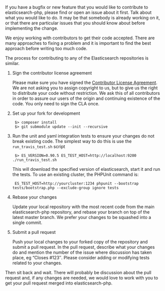 If you have a bugfix or new feature that you would like to contribute to elasticsearch-php, please find or open an issue about it first. Talk about what you would like to do. It may be that somebody is already working on it, or that there are particular issues that you should know about before implementing the change.

We enjoy working with contributors to get their code accepted. There are many approaches to fixing a problem and it is important to find the best approach before writing too much code.

The process for contributing to any of the Elasticsearch repositories is similar.

1. Sign the contributor license agreement

    Please make sure you have signed the [Contributor License Agreement](http://www.elasticsearch.org/contributor-agreement/). We are not asking you to assign copyright to us, but to give us the right to distribute your code without restriction. We ask this of all contributors in order to assure our users of the origin and continuing existence of the code. You only need to sign the CLA once.

2. Set up your fork for development

        $> composer install
        $> git submodule update --init --recursive

3. Run the unit and yaml integration tests to ensure your changes do not break existing code.  The simplest way to do this is use the `run_travis_test.sh` script

        $> ES_VERSION=0.90.5 ES_TEST_HOST=http://localhost:9200 ./run_travis_test.sh

    This will download the specified version of elasticsearch, start it and run the tests. To use an existing cluster, the PHPUnit command is:

        ES_TEST_HOST=http://yourcluster:1234 phpunit --bootstrap tests/bootstrap.php --exclude-group ignore tests

4. Rebase your changes

    Update your local repository with the most recent code from the main elasticsearch-php repository, and rebase your branch on top of the latest master branch. We prefer your changes to be squashed into a single commit.

5. Submit a pull request

    Push your local changes to your forked copy of the repository and submit a pull request. In the pull request, describe what your changes do and mention the number of the issue where discussion has taken place, eg “Closes #123″.  Please consider adding or modifying tests related to your changes.

Then sit back and wait. There will probably be discussion about the pull request and, if any changes are needed, we would love to work with you to get your pull request merged into elasticsearch-php.

